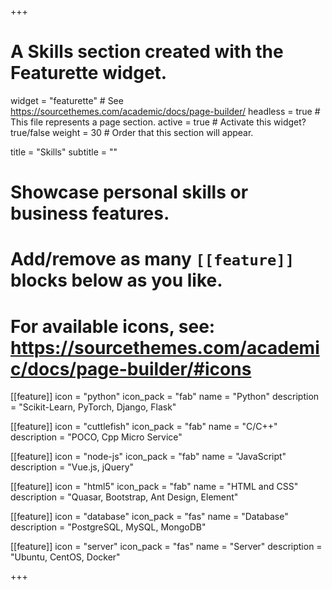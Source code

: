 +++
# A Skills section created with the Featurette widget.
widget = "featurette"  # See https://sourcethemes.com/academic/docs/page-builder/
headless = true  # This file represents a page section.
active = true  # Activate this widget? true/false
weight = 30  # Order that this section will appear.

title = "Skills"
subtitle = ""

# Showcase personal skills or business features.
#
# Add/remove as many `[[feature]]` blocks below as you like.
#
# For available icons, see: https://sourcethemes.com/academic/docs/page-builder/#icons

[[feature]]
  icon = "python"
  icon_pack = "fab"
  name = "Python"
  description = "Scikit-Learn, PyTorch, Django, Flask"

[[feature]]
  icon = "cuttlefish"
  icon_pack = "fab"
  name = "C/C++"
  description = "POCO, Cpp Micro Service"

[[feature]]
  icon = "node-js"
  icon_pack = "fab"
  name = "JavaScript"
  description = "Vue.js, jQuery"

[[feature]]
  icon = "html5"
  icon_pack = "fab"
  name = "HTML and CSS"
  description = "Quasar, Bootstrap, Ant Design, Element"

[[feature]]
  icon = "database"
  icon_pack = "fas"
  name = "Database"
  description = "PostgreSQL, MySQL, MongoDB"

[[feature]]
  icon = "server"
  icon_pack = "fas"
  name = "Server"
  description = "Ubuntu, CentOS, Docker"

+++
